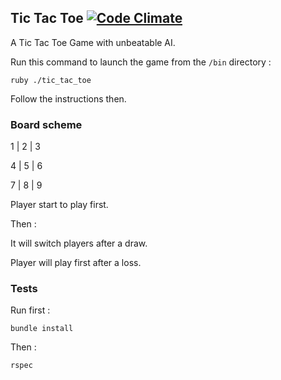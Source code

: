 ## Tic Tac Toe [![Code Climate](https://codeclimate.com/github/folieadrien/tic_tac_toe.png)](https://codeclimate.com/github/folieadrien/tic_tac_toe)

A Tic Tac Toe Game with unbeatable AI.

Run this command to launch the game from the `/bin` directory :

  `ruby ./tic_tac_toe`

Follow the instructions then.

### Board scheme

1 | 2 | 3

4 | 5 | 6

7 | 8 | 9

Player start to play first.

Then :

It will switch players after a draw.

Player will play first after a loss.

### Tests

Run first :

  `bundle install`

Then :

  `rspec`
